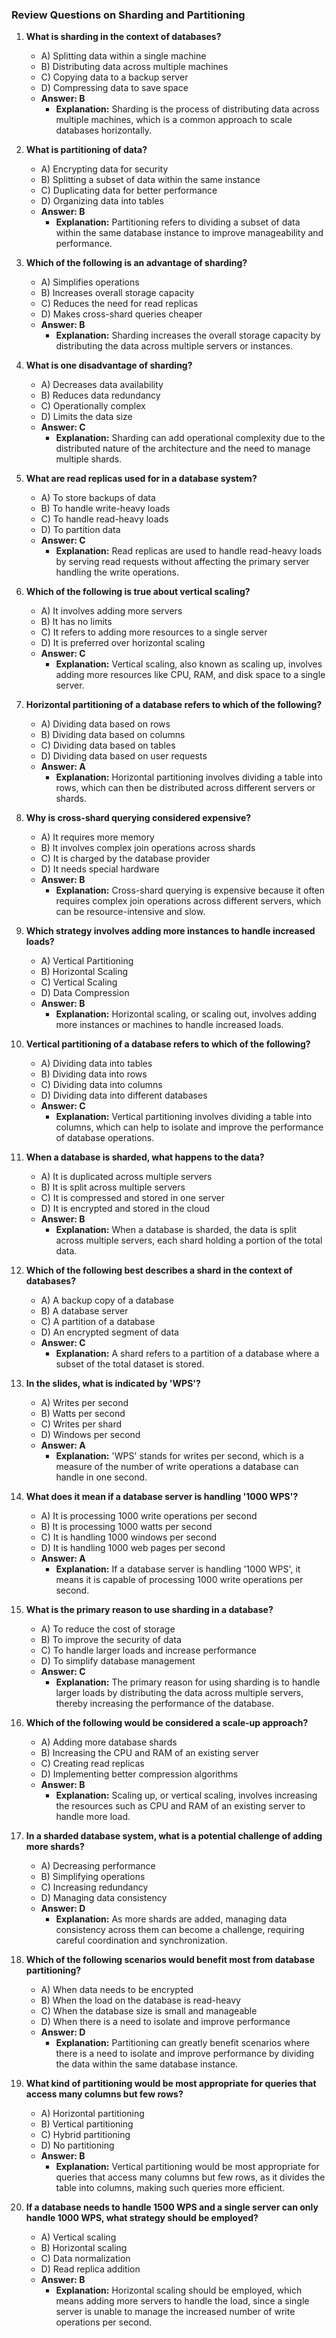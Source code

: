 ### Review Questions on Sharding and Partitioning

1. **What is sharding in the context of databases?**
   - A) Splitting data within a single machine
   - B) Distributing data across multiple machines
   - C) Copying data to a backup server
   - D) Compressing data to save space
   - **Answer: B**
     - **Explanation:** Sharding is the process of distributing data across multiple machines, which is a common approach to scale databases horizontally.

2. **What is partitioning of data?**
   - A) Encrypting data for security
   - B) Splitting a subset of data within the same instance
   - C) Duplicating data for better performance
   - D) Organizing data into tables
   - **Answer: B**
     - **Explanation:** Partitioning refers to dividing a subset of data within the same database instance to improve manageability and performance.

3. **Which of the following is an advantage of sharding?**
   - A) Simplifies operations
   - B) Increases overall storage capacity
   - C) Reduces the need for read replicas
   - D) Makes cross-shard queries cheaper
   - **Answer: B**
     - **Explanation:** Sharding increases the overall storage capacity by distributing the data across multiple servers or instances.

4. **What is one disadvantage of sharding?**
   - A) Decreases data availability
   - B) Reduces data redundancy
   - C) Operationally complex
   - D) Limits the data size
   - **Answer: C**
     - **Explanation:** Sharding can add operational complexity due to the distributed nature of the architecture and the need to manage multiple shards.

5. **What are read replicas used for in a database system?**
   - A) To store backups of data
   - B) To handle write-heavy loads
   - C) To handle read-heavy loads
   - D) To partition data
   - **Answer: C**
     - **Explanation:** Read replicas are used to handle read-heavy loads by serving read requests without affecting the primary server handling the write operations.

6. **Which of the following is true about vertical scaling?**
   - A) It involves adding more servers
   - B) It has no limits
   - C) It refers to adding more resources to a single server
   - D) It is preferred over horizontal scaling
   - **Answer: C**
     - **Explanation:** Vertical scaling, also known as scaling up, involves adding more resources like CPU, RAM, and disk space to a single server.

7. **Horizontal partitioning of a database refers to which of the following?**
   - A) Dividing data based on rows
   - B) Dividing data based on columns
   - C) Dividing data based on tables
   - D) Dividing data based on user requests
   - **Answer: A**
     - **Explanation:** Horizontal partitioning involves dividing a table into rows, which can then be distributed across different servers or shards.

8. **Why is cross-shard querying considered expensive?**
   - A) It requires more memory
   - B) It involves complex join operations across shards
   - C) It is charged by the database provider
   - D) It needs special hardware
   - **Answer: B**
     - **Explanation:** Cross-shard querying is expensive because it often requires complex join operations across different servers, which can be resource-intensive and slow.

9. **Which strategy involves adding more instances to handle increased loads?**
   - A) Vertical Partitioning
   - B) Horizontal Scaling
   - C) Vertical Scaling
   - D) Data Compression
   - **Answer: B**
     - **Explanation:** Horizontal scaling, or scaling out, involves adding more instances or machines to handle increased loads.

10. **Vertical partitioning of a database refers to which of the following?**
    - A) Dividing data into tables
    - B) Dividing data into rows
    - C) Dividing data into columns
    - D) Dividing data into different databases
    - **Answer: C**
      - **Explanation:** Vertical partitioning involves dividing a table into columns, which can help to isolate and improve the performance of database operations.

11. **When a database is sharded, what happens to the data?**
    - A) It is duplicated across multiple servers
    - B) It is split across multiple servers
    - C) It is compressed and stored in one server
    - D) It is encrypted and stored in the cloud
    - **Answer: B**
      - **Explanation:** When a database is sharded, the data is split across multiple servers, each shard holding a portion of the total data.

12. **Which of the following best describes a shard in the context of databases?**
    - A) A backup copy of a database
    - B) A database server
    - C) A partition of a database
    - D) An encrypted segment of data
    - **Answer: C**
      - **Explanation:** A shard refers to a partition of a database where a subset of the total dataset is stored.

13. **In the slides, what is indicated by 'WPS'?**
    - A) Writes per second
    - B) Watts per second
    - C) Writes per shard
    - D) Windows per second
    - **Answer: A**
      - **Explanation:** 'WPS' stands for writes per second, which is a measure of the number of write operations a database can handle in one second.

14. **What does it mean if a database server is handling '1000 WPS'?**
    - A) It is processing 1000 write operations per second
    - B) It is processing 1000 watts per second
    - C) It is handling 1000 windows per second
    - D) It is handling 1000 web pages per second
    - **Answer: A**
      - **Explanation:** If a database server is handling '1000 WPS', it means it is capable of processing 1000 write operations per second.

15. **What is the primary reason to use sharding in a database?**
    - A) To reduce the cost of storage
    - B) To improve the security of data
    - C) To handle larger loads and increase performance
    - D) To simplify database management
    - **Answer: C**
      - **Explanation:** The primary reason for using sharding is to handle larger loads by distributing the data across multiple servers, thereby increasing the performance of the database.

16. **Which of the following would be considered a scale-up approach?**
    - A) Adding more database shards
    - B) Increasing the CPU and RAM of an existing server
    - C) Creating read replicas
    - D) Implementing better compression algorithms
    - **Answer: B**
      - **Explanation:** Scaling up, or vertical scaling, involves increasing the resources such as CPU and RAM of an existing server to handle more load.

17. **In a sharded database system, what is a potential challenge of adding more shards?**
    - A) Decreasing performance
    - B) Simplifying operations
    - C) Increasing redundancy
    - D) Managing data consistency
    - **Answer: D**
      - **Explanation:** As more shards are added, managing data consistency across them can become a challenge, requiring careful coordination and synchronization.

18. **Which of the following scenarios would benefit most from database partitioning?**
    - A) When data needs to be encrypted
    - B) When the load on the database is read-heavy
    - C) When the database size is small and manageable
    - D) When there is a need to isolate and improve performance
    - **Answer: D**
      - **Explanation:** Partitioning can greatly benefit scenarios where there is a need to isolate and improve performance by dividing the data within the same database instance.

19. **What kind of partitioning would be most appropriate for queries that access many columns but few rows?**
    - A) Horizontal partitioning
    - B) Vertical partitioning
    - C) Hybrid partitioning
    - D) No partitioning
    - **Answer: B**
      - **Explanation:** Vertical partitioning would be most appropriate for queries that access many columns but few rows, as it divides the table into columns, making such queries more efficient.

20. **If a database needs to handle 1500 WPS and a single server can only handle 1000 WPS, what strategy should be employed?**
    - A) Vertical scaling
    - B) Horizontal scaling
    - C) Data normalization
    - D) Read replica addition
    - **Answer: B**
      - **Explanation:** Horizontal scaling should be employed, which means adding more servers to handle the load, since a single server is unable to manage the increased number of write operations per second.
